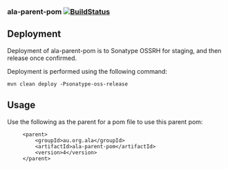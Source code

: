 ### ala-parent-pom [![BuildStatus](https://travis-ci.org/AtlasOfLivingAustralia/ala-parent-pom.svg?branch=master)](https://travis-ci.org/AtlasOfLivingAustralia/ala-parent-pom)

## Deployment

Deployment of ala-parent-pom is to Sonatype OSSRH for staging, and then release once confirmed.

Deployment is performed using the following command:

```
mvn clean deploy -Psonatype-oss-release
```

## Usage

Use the following as the parent for a pom file to use this parent pom:

```
     <parent>
         <groupId>au.org.ala</groupId>
         <artifactId>ala-parent-pom</artifactId>
         <version>4</version>
     </parent>

```
